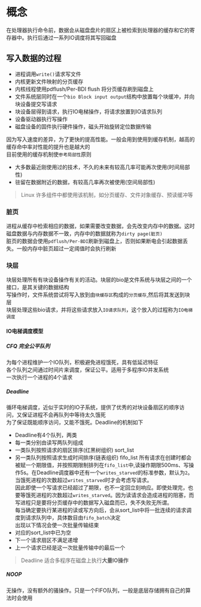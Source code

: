# 概念
在处理器执行命令前，数据会从磁盘盘片的扇区上被检索到处理器的缓存和它的寄存器中。执行后通过一系列IO调度将其写回磁盘  

## 写入数据的过程
- 进程调用`write()`请求写文件
- 内核更新文件映射的分页缓存
- 内核线程使用pdflush/Per-BDI flush 将分页缓存刷到磁盘上
- 文件系统层同时在一个`bio Block input output`结构中放置每个块缓冲，并向块设备提交写请求
- 块设备层得到请求，执行IO电梯操作，将请求放置到IO请求队列
- 设备驱动器执行写操作
- 磁盘设备的固件执行硬件操作，磁头开始旋转定位数据传输

因为写入速度的差异，为了更快的提高性能。一般会用到使用到缓存机制，越高的缓存命中率对性能的提升也是越大的  
目前使用的缓存机制使`参考局部性`原则
- 大多数最近刚使用过的技术，不久的未来有较高几率可能再次使用(时间局部性)
- 驻留在数据附近的数据，有较高几率再次被使用(空间局部性)
> Linux 许多组件中都使用该机制，如分页缓存、文件对象缓存、预读缓冲等  
### 脏页
进程从缓存中检索相应的数据，如果需要改变数据，会先改变内存中的数据。这时磁盘数据与内存数据不一致，内存中的数据就称为`dirty page(脏页)`  
脏页的数据会使用`pdflush/Per-BDI`刷新到磁盘上，否则如果断电会引起数据丢失。一般内存中脏页超过一定阈值时会执行刷新  
### 块层
块层处理所有有块设备操作有关的活动。块层的bio是文件系统与块层之间的一个接口，是其关键的数据结构    
写操作时，文件系统尝试将写入放到由`块缓存区`构成的`分页缓存`,然后将其发送到块层  
块层处理这些bio请求，并将这些请求放入`IO请求队列`，这个放入的过程称为`IO电梯调度`  
#### IO电梯调度模型
##### CFQ 完全公平队列
为每个进程维护一个IO队列，积极避免进程饿死，具有低延迟特征  
各个队列之间通过时间片来调度，保证公平。适用于多程序IO并发系统  
一次执行一个进程的4个请求  
##### Deadline
循环电梯调度，近似于实时的IO子系统，提供了优秀的对块设备扇区的顺序访问，又保证进程不会再队列中等待太久饿死  
为了保证既能顺序访问，又能不饿死。Deadline的机制如下
- Deadline有4个队列，两类
- 每一类分别由读写两队列组成
- 一类队列按照请求的扇区排序(红黑树组织) sort_list
- 另一类队列按照请求生成时间排序(链表组织) fifo_list
所有请求在创建时都会被赋一个期限值，并按照期限制排列在`fifo_list`中,读操作期限500ms、写操作5s。在Deadline调度器中还有一个`writes_starved`的标准参数，默认为`2`。当饿死进程的次数超过`writes_starved`时才会考虑写请求。  
因此即使一个写请求已经超过了期限，也不一定回立刻响应。即使处理完，也要等饿死进程的次数超过`writes_starved`。因为读请求会造成进程的阻塞，而写进程只是要将分页缓存中的数据写入磁盘而已，失不失败无所谓。  
每当确定要执行某进程的读或写方向后，会从sort_list中将一批连续的请求调度到请求队列中，具体数目由`fifo_batch`决定  
出现以下情况会使一次批量传输结束  
- 对应的sort_list中已为空
- 下一个请求扇区不满足递增
- 上一个请求已经是这一次批量传输中的最后一个
> Deadline 适合多程序在磁盘上执行**大量IO操作**  
##### NOOP
无操作，没有额外的骚操作。只是一个FIFO队列，一般是底层存储拥有自己的算法时会使用

